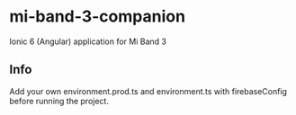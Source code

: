 # mi-band-3-companion
Ionic 6 (Angular) application for Mi Band 3

## Info
Add your own environment.prod.ts and environment.ts with firebaseConfig before running the project.
